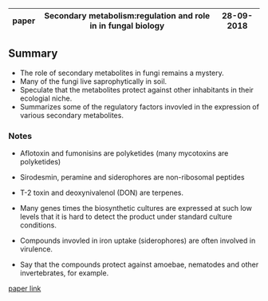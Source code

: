 |paper|Secondary metabolism:regulation and role in in fungal biology|28-09-2018|
|---|---|---|

## Summary

* The role of secondary metabolites in fungi remains a mystery.
* Many of the fungi live saprophytically in soil.
* Speculate that the metabolites protect against other inhabitants in their ecologial niche.
* Summarizes some of the regulatory factors invovled in the expression of various secondary metabolites.

### Notes

* Aflotoxin and fumonisins are polyketides (many mycotoxins are polyketides)
* Sirodesmin, peramine and siderophores are non-ribosomal peptides
* T-2 toxin and deoxynivalenol (DON) are terpenes.

* Many genes times the biosynthetic cultures are expressed at such low levels that it is hard to detect the product under standard culture conditions.
* Compounds invovled in iron uptake (siderophores) are often involved in virulence.
* Say that the compounds protect against amoebae, nematodes and other invertebrates, for example.

[paper link](https://www.sciencedirect.com/science/article/pii/S1369527408001446?via%3Dihub)
